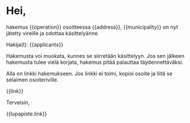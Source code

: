 # Hei,

hakemus {{operation}} osoitteessa {{address}}, {{municipality}} on nyt
jätetty vireille ja odottaa käsittelyänne.

Hakija(t): {{applicants}}

Hakemusta voi muokata, kunnes se siirretään käsittelyyn. Jos sen
jälkeen hakemusta tulee vielä korjata, hakemus pitää palauttaa
täydennettäväksi.

Alla on linkki hakemukseen. Jos linkki ei toimi, kopioi osoite ja
liitä se selaimen osoiteriville.

{{link}}

Terveisin,

{{lupapiste.link}}
